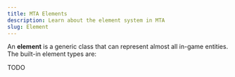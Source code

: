 ```yaml
---
title: MTA Elements
description: Learn about the element system in MTA
slug: Element
---
```


An **element** is a generic class that can represent almost all in-game entities. The built-in element types are:

TODO
